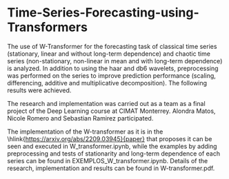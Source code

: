 # Time-Series-Forecasting-using-Transformers
The use of W-Transformer for the forecasting task of classical time series (stationary, linear and without long-term dependence) and chaotic time series (non-stationary, non-linear in mean and with long-term dependence) is analyzed. In addition to using the haar and db6 wavelets, preprocessing was performed on the series to improve prediction performance (scaling, differencing, additive and multiplicative decomposition). The following results were achieved.

The research and implementation was carried out as a team as a final project of the Deep Learning course at CIMAT Monterrey. Alondra Matos, Nicole Romero and Sebastian Ramirez participated.

The implementation of the W-transformer as it is in the \hlink{https://arxiv.org/abs/2209.03945}{paper} that proposes it can be seen and executed in W_transformer.ipynb, while the examples by adding preprocessing and tests of stationarity and long-term dependence of each series can be found in EXEMPLOS_W_transformer.ipynb. Details of the research, implementation and results can be found in W-transformer.pdf. 
